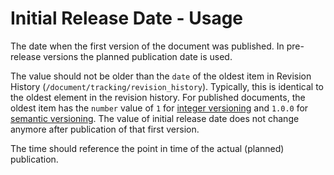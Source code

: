 # Initial Release Date - Usage

The date when the first version of the document was published.
In pre-release versions the planned publication date is used.

The value should not be older than the `date` of the oldest item in Revision History (`/document/tracking/revision_history`).
Typically, this is identical to the oldest element in the revision history.
For published documents, the oldest item has the `number` value of `1` for [integer versioning](https://docs.oasis-open.org/csaf/csaf/v2.0/csaf-v2.0.html#31112-version-type---semantic-versioning)
and `1.0.0` for [semantic versioning](https://docs.oasis-open.org/csaf/csaf/v2.0/csaf-v2.0.html#31111-version-type---integer-versioning).
The value of initial release date does not change anymore after publication of that first version.

The time should reference the point in time of the actual (planned) publication.
